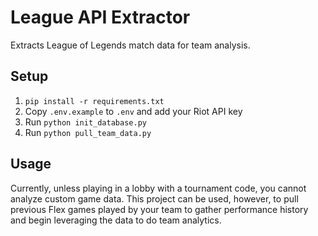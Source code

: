 # League API Extractor

Extracts League of Legends match data for team analysis.

## Setup
1. `pip install -r requirements.txt`
2. Copy `.env.example` to `.env` and add your Riot API key
3. Run `python init_database.py`
4. Run `python pull_team_data.py`

## Usage
Currently, unless playing in a lobby with a tournament code, you cannot analyze custom game data. This project can be used, however, to pull previous Flex games played by your team to gather performance history and begin leveraging the data to do team analytics.